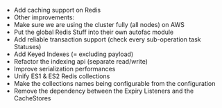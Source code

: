 * Add caching support on Redis
* Other improvements:
* Make sure we are using the cluster fully (all nodes) on AWS
* Put the global Redis Stuff into their own autofac module
* Add reliable transaction support (check every sub-operation task Statuses)
* Add Keyed Indexes (= excluding payload)
* Refactor the indexing api (separate read/write)
* Improve serialization performances
* Unify ES1 & ES2 Redis collections
* Make the collections names being configurable from the configuration
* Remove the dependency between the Expiry Listeners and the CacheStores
